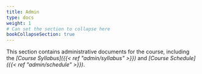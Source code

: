 ```yaml
---
title: Admin
type: docs
weight: 1
# Can set the section to collapse here
bookCollapseSection: true
---
```


This section contains administrative documents for the course, including the *[Course Syllabus]({{< ref "admin/syllabus" >}})* and *[Course Schedule]({{< ref "admin/schedule" >}})*. 
